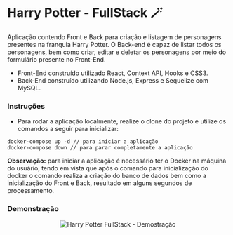 # Harry Potter - FullStack 🪄

Aplicação contendo Front e Back para criação e listagem de personagens presentes na franquia Harry Potter. O Back-end é capaz de listar todos os personagens, bem como criar, editar e deletar os personagens por meio do formulário presente no Front-End.

* Front-End construído utilizado React, Context API, Hooks e CSS3.
* Back-End construído utilizando Node.js, Express e Sequelize com MySQL.

### Instruções

- Para rodar a aplicação localmente, realize o clone do projeto e utilize os comandos a seguir para inicializar:

```
docker-compose up -d // para iniciar a aplicação
docker-compose down // para parar completamente a aplicação
```

**Observação:** para iniciar a aplicação é necessário ter o Docker na máquina do usuário, tendo em vista que após o comando para inicialização do docker o comando realiza a criação do banco de dados bem como a inicialização do Front e Back, resultado em alguns segundos de processamento.

### Demonstração

<p align="center">
  <img src="https://github.com/guilherme-ac-fernandes/harrypotter-fullstack/blob/main/harrypotter-fullstack.png" alt="Harry Potter FullStack - Demostração"/>
</p>
